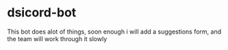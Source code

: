 # dsicord-bot
This bot does alot of things, soon enough i will add a suggestions form, and the team will work through it slowly
